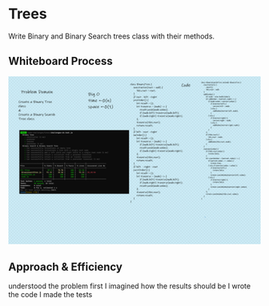 # Trees

<!-- Description of the challenge -->

Write Binary and Binary Search trees class with their methods.

## Whiteboard Process

<!-- Embedded whiteboard image -->

![Trees](./trees.png)

## Approach & Efficiency

<!-- What approach did you take? Discuss Why. What is the Big O space/time for this approach? -->

understood the problem first
I imagined how the results should be
I wrote the code
I made the tests